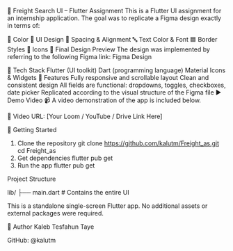 🚚 Freight Search UI – Flutter Assignment
This is a Flutter UI assignment for an internship application. The goal was to replicate a Figma design exactly in terms of:

🎨 Color
📐 UI Design
📏 Spacing & Alignment
🔤 Text Color & Font
🟦 Border Styles
🔘 Icons
📸 Final Design Preview
The design was implemented by referring to the following Figma link: Figma Design

📱 Tech Stack
Flutter (UI toolkit)
Dart (programming language)
Material Icons & Widgets
🧪 Features
Fully responsive and scrollable layout
Clean and consistent design
All fields are functional: dropdowns, toggles, checkboxes, date picker
Replicated according to the visual structure of the Figma file
▶️ Demo Video
📹 A video demonstration of the app is included below.

🎥 Video URL: [Your Loom / YouTube / Drive Link Here]

🚀 Getting Started
1. Clone the repository
git clone https://github.com/kalutm/Freight_as.git
cd Freight_as
2. Get dependencies
flutter pub get
2. Run the app
flutter pub get

Project Structure

lib/ ├── main.dart # Contains the entire UI

This is a standalone single-screen Flutter app. No additional assets or external packages were required.

👤 Author Kaleb Tesfahun Taye

GitHub: @kalutm
